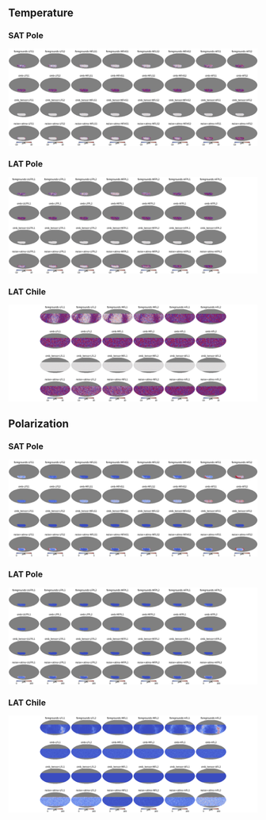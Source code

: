 ## Temperature

### SAT Pole
![](components_SAT_pole.T.png )
### LAT Pole
![](components_LAT_pole.T.png )
### LAT Chile
![](components_LAT_chile.T.png)

## Polarization
### SAT Pole
![](components_SAT_pole.P.png )
### LAT Pole
![](components_LAT_pole.P.png )
### LAT Chile
![](components_LAT_chile.P.png)

